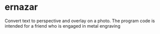 # ernazar
Convert text to perspective and overlay on a photo. The program code is intended for a friend who is engaged in metal engraving
